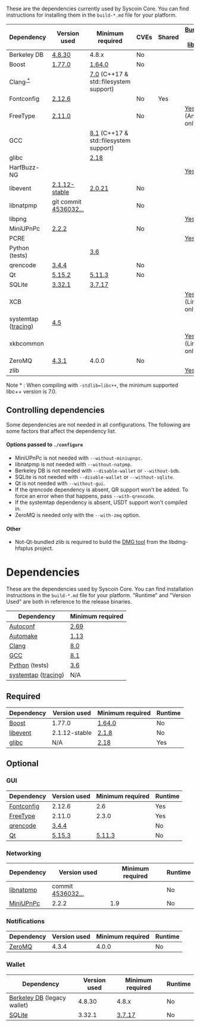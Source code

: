 
These are the dependencies currently used by Syscoin Core. You can find instructions for installing them in the `build-*.md` file for your platform.

| Dependency | Version used | Minimum required | CVEs | Shared | [Bundled Qt library](https://doc.qt.io/qt-5/configure-options.html#third-party-libraries) |
| --- | --- | --- | --- | --- | --- |
| Berkeley DB | [4.8.30](https://www.oracle.com/technetwork/database/database-technologies/berkeleydb/downloads/index.html) | 4.8.x | No |  |  |
| Boost | [1.77.0](https://www.boost.org/users/download/) | [1.64.0](https://github.com/bitcoin/bitcoin/pull/22320) | No |  |  |
| Clang<sup>[ \* ](#note1)</sup> |  | [7.0](https://releases.llvm.org/download.html) (C++17 & std::filesystem support) |  |  |  |
| Fontconfig | [2.12.6](https://www.freedesktop.org/software/fontconfig/release/) |  | No | Yes |  |
| FreeType | [2.11.0](https://download.savannah.gnu.org/releases/freetype) |  | No |  | [Yes](https://github.com/bitcoin/bitcoin/blob/master/depends/packages/qt.mk) (Android only) |
| GCC |  | [8.1](https://gcc.gnu.org/) (C++17 & std::filesystem support) |  |  |  |
| glibc | | [2.18](https://www.gnu.org/software/libc/) |  |  |  |  |
| HarfBuzz-NG |  |  |  |  | [Yes](https://github.com/bitcoin/bitcoin/blob/master/depends/packages/qt.mk) |
| libevent | [2.1.12-stable](https://github.com/libevent/libevent/releases) | [2.0.21](https://github.com/bitcoin/bitcoin/pull/18676) | No |  |  |
| libnatpmp | git commit [4536032...](https://github.com/miniupnp/libnatpmp/tree/4536032ae32268a45c073a4d5e91bbab4534773a) |  | No |  |  |
| libpng |  |  |  |  | [Yes](https://github.com/bitcoin/bitcoin/blob/master/depends/packages/qt.mk) |
| MiniUPnPc | [2.2.2](https://miniupnp.tuxfamily.org/files) |  | No |  |  |
| PCRE |  |  |  |  | [Yes](https://github.com/bitcoin/bitcoin/blob/master/depends/packages/qt.mk) |
| Python (tests) |  | [3.6](https://www.python.org/downloads) |  |  |  |
| qrencode | [3.4.4](https://fukuchi.org/works/qrencode) |  | No |  |  |
| Qt | [5.15.2](https://download.qt.io/official_releases/qt/) | [5.11.3](https://github.com/bitcoin/bitcoin/pull/24132) | No |  |  |
| SQLite | [3.32.1](https://sqlite.org/download.html) | [3.7.17](https://github.com/bitcoin/bitcoin/pull/19077) |  |  |  |
| XCB |  |  |  |  | [Yes](https://github.com/bitcoin/bitcoin/blob/master/depends/packages/qt.mk) (Linux only) |
| systemtap ([tracing](tracing.md))| [4.5](https://sourceware.org/systemtap/ftp/releases/) |  |  |  | |
| xkbcommon |  |  |  |  | [Yes](https://github.com/bitcoin/bitcoin/blob/master/depends/packages/qt.mk) (Linux only) |
| ZeroMQ | [4.3.1](https://github.com/zeromq/libzmq/releases) | 4.0.0 | No |  |  |
| zlib |  |  |  |  | [Yes](https://github.com/bitcoin/bitcoin/blob/master/depends/packages/qt.mk) |

<a name="note1">Note \*</a> : When compiling with `-stdlib=libc++`, the minimum supported libc++ version is 7.0.

Controlling dependencies
------------------------
Some dependencies are not needed in all configurations. The following are some factors that affect the dependency list.

#### Options passed to `./configure`
* MiniUPnPc is not needed with `--without-miniupnpc`.
* libnatpmp is not needed with `--without-natpmp`.
* Berkeley DB is not needed with `--disable-wallet` or `--without-bdb`.
* SQLite is not needed with `--disable-wallet` or `--without-sqlite`.
* Qt is not needed with `--without-gui`.
* If the qrencode dependency is absent, QR support won't be added. To force an error when that happens, pass `--with-qrencode`.
* If the systemtap dependency is absent, USDT support won't compiled in.
* ZeroMQ is needed only with the `--with-zmq` option.

#### Other
* Not-Qt-bundled zlib is required to build the [DMG tool](../contrib/macdeploy/README.md#deterministic-macos-dmg-notes) from the libdmg-hfsplus project.

# Dependencies

These are the dependencies used by Syscoin Core.
You can find installation instructions in the `build-*.md` file for your platform.
"Runtime" and "Version Used" are both in reference to the release binaries.

| Dependency | Minimum required |
| --- | --- |
| [Autoconf](https://www.gnu.org/software/autoconf/) | [2.69](https://github.com/bitcoin/bitcoin/pull/17769) |
| [Automake](https://www.gnu.org/software/automake/) | [1.13](https://github.com/bitcoin/bitcoin/pull/18290) |
| [Clang](https://clang.llvm.org) | [8.0](https://github.com/bitcoin/bitcoin/pull/24164) |
| [GCC](https://gcc.gnu.org) | [8.1](https://github.com/bitcoin/bitcoin/pull/23060) |
| [Python](https://www.python.org) (tests) | [3.6](https://github.com/bitcoin/bitcoin/pull/19504) |
| [systemtap](https://sourceware.org/systemtap/) ([tracing](tracing.md))| N/A |

## Required

| Dependency | Version used | Minimum required | Runtime |
| --- | --- | --- | --- |
| [Boost](https://www.boost.org/users/download/) | 1.77.0 | [1.64.0](https://github.com/bitcoin/bitcoin/pull/22320) | No |
| [libevent](https://github.com/libevent/libevent/releases) | 2.1.12-stable | [2.1.8](https://github.com/bitcoin/bitcoin/pull/24681) | No |
| [glibc](https://www.gnu.org/software/libc/) | N/A | [2.18](https://github.com/bitcoin/bitcoin/pull/23511) | Yes |

## Optional

### GUI
| Dependency | Version used | Minimum required | Runtime |
| --- | --- | --- | --- |
| [Fontconfig](https://www.freedesktop.org/wiki/Software/fontconfig/) | 2.12.6 | 2.6 | Yes |
| [FreeType](https://freetype.org) | 2.11.0 | 2.3.0 | Yes |
| [qrencode](https://fukuchi.org/works/qrencode/) | [3.4.4](https://fukuchi.org/works/qrencode) | | No |
| [Qt](https://www.qt.io) | [5.15.3](https://download.qt.io/official_releases/qt/) | [5.11.3](https://github.com/bitcoin/bitcoin/pull/24132) | No |

### Networking
| Dependency | Version used | Minimum required | Runtime |
| --- | --- | --- | --- |
| [libnatpmp](https://github.com/miniupnp/libnatpmp/) | commit [4536032...](https://github.com/miniupnp/libnatpmp/tree/4536032ae32268a45c073a4d5e91bbab4534773a) | | No |
| [MiniUPnPc](https://miniupnp.tuxfamily.org/) | 2.2.2 | 1.9 | No |

### Notifications
| Dependency | Version used | Minimum required | Runtime |
| --- | --- | --- | --- |
| [ZeroMQ](https://zeromq.org) | 4.3.4 | 4.0.0 | No |

### Wallet
| Dependency | Version used | Minimum required | Runtime |
| --- | --- | --- | --- |
| [Berkeley DB](https://www.oracle.com/technetwork/database/database-technologies/berkeleydb/downloads/index.html) (legacy wallet) | 4.8.30 | 4.8.x | No |
| [SQLite](https://sqlite.org) | 3.32.1 | [3.7.17](https://github.com/bitcoin/bitcoin/pull/19077) | No |
